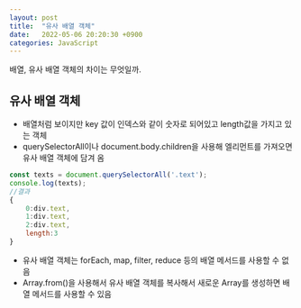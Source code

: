 ```yaml
---
layout: post
title:  "유사 배열 객체"
date:   2022-05-06 20:20:30 +0900
categories: JavaScript
---
```


배열, 유사 배열 객체의 차이는 무엇일까.  

## 유사 배열 객체
- 배열처럼 보이지만 key 값이 인덱스와 같이 숫자로 되어있고 length값을 가지고 있는 객체
- querySelectorAll이나 document.body.children을 사용해 엘리먼트를 가져오면 유사 배열 객체에 담겨 옴
```js
const texts = document.querySelectorAll('.text');
console.log(texts);
//결과
{
    0:div.text,
    1:div.text,
    2:div.text,
    length:3
}
```
- 유사 배열 객체는 forEach, map, filter, reduce 등의 배열 메서드를 사용할 수 없음
- Array.from()을 사용해서 유사 배열 객체를 복사해서 새로운 Array를 생성하면 배열 메서드를 사용할 수 있음
